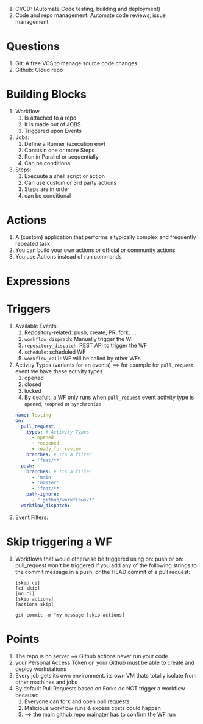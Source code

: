 1. CI/CD: (Automate Code testing, building and deployment)
2. Code and repo management: Automate code reviews, issue management

# Questions

1. Git: A free VCS to manage source code changes
2. Github: Cloud repo

# Building Blocks

1. Workflow
    1. Is attached to a repo
    2. It is made out of JOBS
    3. Triggered upon Events
2. Jobs:
    1. Define a Runner (execution env)
    2. Conatsin one or more Steps
    3. Run in Parallel or sequentially
    4. Can be conditional
3. Steps:
    1. Execuute a shell script or action
    2. Can use custom or 3rd party actions
    3. Steps are in order
    4. can be conditional

# Actions

1. A (custom) application that performs a typically complex and frequently repeated task
2. You can build your own actions or official or community actions
3. You use Actions instead of run commands

# Expressions

# Triggers

1. Available Events:
    1. Repository-related: push, create, PR, fork, ...
    2. `workflow_disprach`: Manually trigger the WF
    3. `repository_dispatch`: REST API to trigger the WF
    4. `schedule`: scheduled WF
    5. `workflow_call`: WF will be called by other WFs
2. Activity Types (variants for an events) ==> for example for `pull_request` event we have these activity types
    1. opened
    2. closed
    3. locked
    4. By deafult, a WF only runs when `pull_request` event activity type is `opened`, `reopned` or `synchronize`
   ```yaml
   name: Testing
   on:
     pull_request: 
       types: # Activity Types
         - opened
         - reopened
         - ready_for_review
       branches: # Its a filter
         - 'feat/**'
     push:
       branches: # Its a filter
         - 'main'
         - 'master'
         - 'feat/**'
       path-ignore:
         - ".github/workflows/*"
     workflow_dispatch:
   ```
3. Event Filters:

# Skip triggering a WF

1. Workflows that would otherwise be triggered using on: push or on: pull_request won't be triggered if you add any of
   the following strings to the commit message in a push, or the HEAD commit of a pull request:
   ```text
   [skip ci]
   [ci skip]
   [no ci]
   [skip actions]
   [actions skip]
   ```
   `git commit -m "my message [skip actions]`

# Points

1. The repo is no server ==> Github actions never run your code
2. your Personal Access Token on your Github must be able to create and deploy workstations
3. Every job gets its own environment. its own VM thats totally isolate from other machines and jobs
4. By default Pull Requests based on Forks do NOT trigger a workflow because:
    1. Everyone can fork and open pull requests
    2. Malicious workflow runs & excess costs could happen
    3. ==> the main github repo mainater has to confirm the WF run


